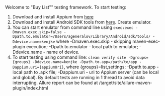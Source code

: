 Welcome to "Buy List"" testing framework.
To start testing:
1. Download and install Appium from [here](https://github.com/appium/appium-desktop) 
2. Download and install Android SDK tools from [here](https://developer.android.com/studio/releases/platform-tools.html). Create emulator.
3. You can start emulator from command line using `exec:exec -Dmaven.exec.skip=false -Dpath.to.emulator=/Users/ageneralov/Library/Android/sdk/tools/ -Ddevice.name=kenjke`
where -Dmaven.exec.skip - skipping maven-exec-plugin execution; -Dpath.to.emulator - local path to emulator; -Ddevice.name - name of device.
4. To start testing using command line: `clean verify site -Dgroups={groups} -Ddevice.name=kenjke -Dpath.to.app=/path/to/app -Dappium.uri={appiumUri}`, 
where {groups}=list,settings; -Dpath.to.app - local path to .apk file; -Dappium.uri - uri to Appium server (can be local and global).
By default tests are running in 1 thread to avoid data interrupting.
Allure report can be found at /target/site/allure-maven-plugin/index.html
